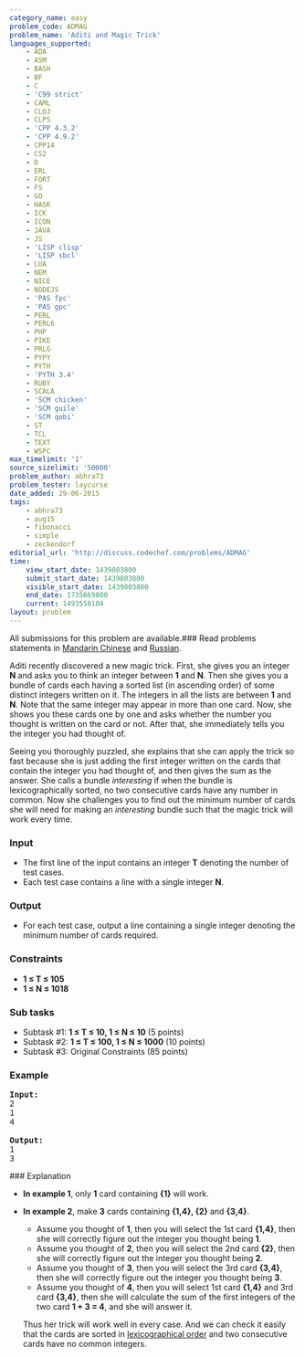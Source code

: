```yaml
---
category_name: easy
problem_code: ADMAG
problem_name: 'Aditi and Magic Trick'
languages_supported:
    - ADA
    - ASM
    - BASH
    - BF
    - C
    - 'C99 strict'
    - CAML
    - CLOJ
    - CLPS
    - 'CPP 4.3.2'
    - 'CPP 4.9.2'
    - CPP14
    - CS2
    - D
    - ERL
    - FORT
    - FS
    - GO
    - HASK
    - ICK
    - ICON
    - JAVA
    - JS
    - 'LISP clisp'
    - 'LISP sbcl'
    - LUA
    - NEM
    - NICE
    - NODEJS
    - 'PAS fpc'
    - 'PAS gpc'
    - PERL
    - PERL6
    - PHP
    - PIKE
    - PRLG
    - PYPY
    - PYTH
    - 'PYTH 3.4'
    - RUBY
    - SCALA
    - 'SCM chicken'
    - 'SCM guile'
    - 'SCM qobi'
    - ST
    - TCL
    - TEXT
    - WSPC
max_timelimit: '1'
source_sizelimit: '50000'
problem_author: abhra73
problem_tester: laycurse
date_added: 29-06-2015
tags:
    - abhra73
    - aug15
    - fibonacci
    - simple
    - zeckendorf
editorial_url: 'http://discuss.codechef.com/problems/ADMAG'
time:
    view_start_date: 1439803800
    submit_start_date: 1439803800
    visible_start_date: 1439803800
    end_date: 1735669800
    current: 1493558104
layout: problem
---
```

All submissions for this problem are available.###  Read problems statements in [Mandarin Chinese](http://www.codechef.com/download/translated/AUG15/mandarin/ADMAG.pdf) and [Russian](http://www.codechef.com/download/translated/AUG15/russian/ADMAG.pdf).

Aditi recently discovered a new magic trick. First, she gives you an integer **N** and asks you to think an integer between **1** and **N**. Then she gives you a bundle of cards each having a sorted list (in ascending order) of some distinct integers written on it. The integers in all the lists are between **1** and **N**. Note that the same integer may appear in more than one card. Now, she shows you these cards one by one and asks whether the number you thought is written on the card or not. After that, she immediately tells you the integer you had thought of.

Seeing you thoroughly puzzled, she explains that she can apply the trick so fast because she is just adding the first integer written on the cards that contain the integer you had thought of, and then gives the sum as the answer. She calls a bundle _interesting_ if when the bundle is lexicographically sorted, no two consecutive cards have any number in common. Now she challenges you to find out the minimum number of cards she will need for making an _interesting_ bundle such that the magic trick will work every time.

### Input

- The first line of the input contains an integer **T** denoting the number of test cases.
- Each test case contains a line with a single integer **N**.

### Output

- For each test case, output a line containing a single integer denoting the minimum number of cards required.

### Constraints

- **1 ≤ T ≤ 105**
- **1 ≤ N ≤ 1018**

### Sub tasks

- Subtask #1: **1 ≤ T ≤ 10, 1 ≤ N ≤ 10** (5 points)
- Subtask #2: **1 ≤ T ≤ 100, 1 ≤ N ≤ 1000** (10 points)
- Subtask #3: Original Constraints (85 points)

### Example

<pre><b>Input:</b>
2
1
4

<b>Output:</b>
1
3
</pre>### Explanation

- **In example 1**, only **1** card containing **{1}** will work.
- **In example 2**, make **3** cards containing **{1,4}, {2}** and **{3,4}**. 
  - Assume you thought of **1**, then you will select the 1st card **{1,4}**, then she will correctly figure out the integer you thought being **1**.
  - Assume you thought of **2**, then you will select the 2nd card **{2}**, then she will correctly figure out the integer you thought being **2**.
  - Assume you thought of **3**, then you will select the 3rd card **{3,4}**, then she will correctly figure out the integer you thought being **3**.
  - Assume you thought of **4**, then you will select 1st card **{1,4}** and 3rd card **{3,4}**, then she will calculate the sum of the first integers of the two card **1 + 3 = 4**, and she will answer it.
  
  Thus her trick will work well in every case. And we can check it easily that the cards are sorted in [lexicographical order](https://en.wikipedia.org/wiki/Lexicographical_order) and two consecutive cards have no common integers.
